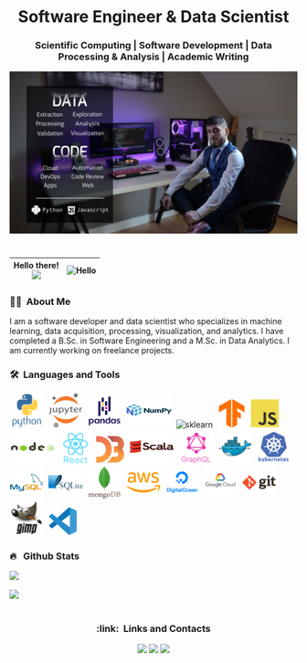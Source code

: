 <h1 align="center">Software Engineer & Data Scientist</h1>

<h3 align="center">Scientific Computing | Software Development | Data Processing & Analysis | Academic Writing</h3>

![Banner](/img/banner.png)

<h1></h1>

<!-- Hello there image and text -->
| **Hello there!** <br />[<img src="https://media.giphy.com/media/hvRJCLFzcasrR4ia7z/giphy.gif" width="50"/>](https://media.giphy.com/media/hvRJCLFzcasrR4ia7z/giphy.gif) | ![Hello](https://c.tenor.com/y8PUZVUbbrwAAAAC/tenor.gif) |
| :---: | :---: |

<h3></h3> 

<h3 align="left">🧑‍💻 &nbsp;About Me</h3>
I am a software developer and data scientist who specializes in machine learning, data acquisition, processing, visualization, and analytics. I have completed a B.Sc. in Software Engineering and a M.Sc. in Data Analytics. I am currently working on freelance projects.


<h3 align="left">🛠 &nbsp;Languages and Tools </h3>

<p align="left">
<img src="https://github.com/devicons/devicon/blob/master/icons/python/python-original-wordmark.svg" title="Python" alt="Python" width="60" height="60"/>&nbsp;
<img src="https://github.com/devicons/devicon/blob/master/icons/jupyter/jupyter-original-wordmark.svg" title="Jupyter" alt="Jupyter" width="60" height="60"/>&nbsp;
<img src="https://github.com/devicons/devicon/blob/master/icons/pandas/pandas-original-wordmark.svg" title="Pandas" alt="Pandas" width="60" height="60"/>&nbsp;
<img src="https://github.com/devicons/devicon/blob/master/icons/numpy/numpy-original-wordmark.svg" title="Numpy" alt="Numpy" width="80" height="60"/>&nbsp;
<img src="https://gaussian37.github.io/assets/img/ml/sklearn/sklearn.png" title="sklearn" alt="sklearn" width="100" height="60"/>&nbsp;
<img src="https://github.com/devicons/devicon/blob/master/icons/tensorflow/tensorflow-original.svg" title="TensorFlow" alt="TensorFlow" width="50" height="50"/>&nbsp;
<img src="https://github.com/devicons/devicon/blob/master/icons/javascript/javascript-original.svg" title="JavaScript" alt="JavaScript" width="50" height="50"/>&nbsp;
<img src="https://github.com/devicons/devicon/blob/master/icons/nodejs/nodejs-original-wordmark.svg" title="NodeJS" alt="NodeJS" width="80" height="60"/>&nbsp;
<img src="https://github.com/devicons/devicon/blob/master/icons/react/react-original-wordmark.svg" title="React" alt="React" width="55" height="55"/>&nbsp;
<img src="https://github.com/devicons/devicon/blob/master/icons/d3js/d3js-original.svg" title="D3js" alt="D3js" width="50" height="50"/>&nbsp;
<img src="https://github.com/devicons/devicon/blob/master/icons/scala/scala-original-wordmark.svg" title="Scala" alt="Scala" width="80" height="60"/>&nbsp;
<img src="https://github.com/devicons/devicon/blob/master/icons/graphql/graphql-plain-wordmark.svg" title="GraphQL" alt="GraphQL" width="60" height="60"/>&nbsp;
<img src="https://github.com/devicons/devicon/blob/master/icons/docker/docker-original.svg"  title="Docker" alt="Docker" width="60" height="60"/>&nbsp;
<img src="https://github.com/devicons/devicon/blob/master/icons/kubernetes/kubernetes-plain-wordmark.svg"  title="K8s" alt="K8s" width="60" height="60"/>&nbsp;
<img src="https://github.com/devicons/devicon/blob/master/icons/mysql/mysql-original-wordmark.svg" title="MySQL"  alt="MySQL" width="60" height="60"/>&nbsp;
<img src="https://github.com/devicons/devicon/blob/master/icons/sqlite/sqlite-original-wordmark.svg" title="SQLite"  alt="SQLite" width="60" height="60"/>&nbsp;
<img src="https://github.com/devicons/devicon/blob/master/icons/mongodb/mongodb-original-wordmark.svg" title="MongoDB"  alt="MongoDB" width="60" height="60"/>&nbsp;
<img src="https://github.com/devicons/devicon/blob/master/icons/amazonwebservices/amazonwebservices-plain-wordmark.svg" title="AWS" alt="AWS" width="60" height="60"/>&nbsp;
<img src="https://github.com/devicons/devicon/blob/master/icons/digitalocean/digitalocean-original-wordmark.svg" title="DigitalOcean" alt="DigitalOcean" width="60" height="60"/>&nbsp;
<img src="https://github.com/devicons/devicon/blob/master/icons/googlecloud/googlecloud-original-wordmark.svg" title="GCP" alt="GCP" width="60" height="60"/>&nbsp;
<img src="https://github.com/devicons/devicon/blob/master/icons/git/git-original-wordmark.svg" title="Git" **alt="Git" width="60" height="60"/>&nbsp;
<img src="https://github.com/devicons/devicon/blob/master/icons/gimp/gimp-original-wordmark.svg" title="Gimp" **alt="Gimp" width="60" height="60"/>&nbsp;
<img src="https://github.com/devicons/devicon/blob/master/icons/vscode/vscode-original.svg" title="Code" **alt="Code" width="50" height="50"/>&nbsp;
</p>

<h3 align="left">🔥 &nbsp; Github Stats </h3>

<p align="left"><img src="https://github-readme-stats.vercel.app/api/top-langs/?username=deniskealy&layout=compact&hide=TSQL&theme=chartreuse-dark"></p>
<p align="left" ><img src="https://github-readme-streak-stats.herokuapp.com?user=deniskealy&theme=chartreuse-dark"></p>

<h1></h1>

<h3 align="center">:link: &nbsp;Links and Contacts </h3>

<p align="center">
<a href="https://www.linkedin.com/in/deniskealy/"><img src="https://img.shields.io/badge/-Denis Kealy-0077B5?style=for-the-badge&logo=Linkedin&logoColor=white"/></a>
<a href="mailto:deniskealyandroid@gmail.com"><img src="https://img.shields.io/badge/-Mail-D14836?style=for-the-badge&logo=Gmail&logoColor=white"/></a>
<a href="https://www.youtube.com/channel/UCOiH6V_DWU94fMqfwc30GYg"><img src="https://img.shields.io/badge/-Youtube-FF0000?style=for-the-badge&logo=YouTube&logoColor=white"/></a>
</p>

<!--
Prompts:

- 🔭 I’m currently working on ...
- 🌱 I’m currently learning ...
- 👯 I’m looking to collaborate on ...
- 🤔 I’m looking for help with ...
- 💬 Ask me about ...
- 📫 How to reach me: ...
- ⚡ Fun fact: ...
-->
